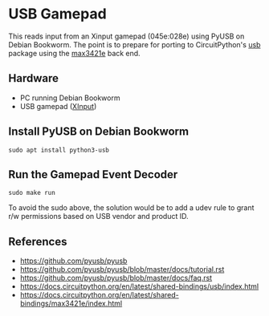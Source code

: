 <!-- SPDX-License-Identifier: MIT -->
<!-- SPDX-FileCopyrightText: Copyright 2024 Sam Blenny -->
# USB Gamepad

This reads input from an Xinput gamepad (045e:028e) using PyUSB on Debian
Bookworm. The point is to prepare for porting to CircuitPython's
[usb](https://docs.circuitpython.org/en/latest/shared-bindings/usb/index.html)
package using the
[max3421e](https://docs.circuitpython.org/en/latest/shared-bindings/max3421e/index.html)
back end.


## Hardware

- PC running Debian Bookworm
- USB gamepad ([XInput](https://en.wikipedia.org/wiki/DirectInput#XInput))


## Install PyUSB on Debian Bookworm

```
sudo apt install python3-usb
```

## Run the Gamepad Event Decoder

```
sudo make run
```

To avoid the sudo above, the solution would be to add a udev rule to grant r/w
permissions based on USB vendor and product ID.


## References

- https://github.com/pyusb/pyusb
- https://github.com/pyusb/pyusb/blob/master/docs/tutorial.rst
- https://github.com/pyusb/pyusb/blob/master/docs/faq.rst
- https://docs.circuitpython.org/en/latest/shared-bindings/usb/index.html
- https://docs.circuitpython.org/en/latest/shared-bindings/max3421e/index.html
